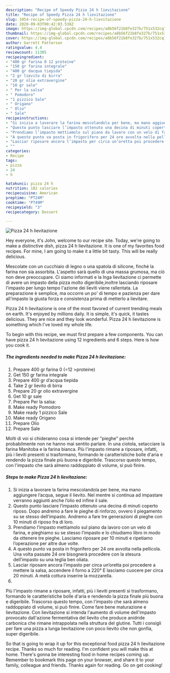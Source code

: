 ```yaml
---
description: "Recipe of Speedy Pizza 24 h lievitazione"
title: "Recipe of Speedy Pizza 24 h lievitazione"
slug: 1054-recipe-of-speedy-pizza-24-h-lievitazione
date: 2020-09-03T00:42:03.538Z
image: https://img-global.cpcdn.com/recipes/a8b56f21b8fe327b/751x532cq70/pizza-24-h-lievitazione-recipe-main-photo.jpg
thumbnail: https://img-global.cpcdn.com/recipes/a8b56f21b8fe327b/751x532cq70/pizza-24-h-lievitazione-recipe-main-photo.jpg
cover: https://img-global.cpcdn.com/recipes/a8b56f21b8fe327b/751x532cq70/pizza-24-h-lievitazione-recipe-main-photo.jpg
author: Garrett Patterson
ratingvalue: 4.4
reviewcount: 11305
recipeingredient:
- "400 gr farina 0 12 proteine"
- "150 gr farina integrale"
- "400 gr dacqua tiepida"
- "2 gr lievito di birra"
- "20 gr olio extravergine"
- "10 gr sale"
- " Per la salsa"
- " Pomodoro"
- "1 pizzico Sale"
- " Origano"
- " Olio"
- " Sale"
recipeinstructions:
- "Si inizia a lavorare la farina mescolandola per bene, ma mano aggiungere l’acqua, segue il lievito. Nel mentre si continua ad impastare verranno aggiunti anche l’olio ed infine il sale."
- "Questo punto lasciare l’impasto ottenuto una decina di minuti coperto riposo. Dopo andremo a fare le pieghe di rinforzo, ovvero il piegamento su se stesso dell’impasto. Andremo a fare tre generazioni di pieghe con 10 minuti di riposo fra di loro."
- "Prendiamo l’impasto mettiamolo sul piano da lavoro con un velo di farina, e pieghiamo su se stesso l’impasto e lo chiudiamo libro in modo da ottenere tre pieghe. Lasciamo riposare per 10 minuti e ripetiamo l’operazione per altre due volte."
- "A questo punto va posta in frigorifero per 24 ore avvolta nella pellicola. Una volta passate 24 ore bisognerà procedere con la stesura dell’impasto su una teglia ben oliata."
- "Lasciar riposare ancora l’impasto per circa un’oretta poi procedere a mettere la salsa, accendere il forno a 220° E lasciamo cuocere per circa 20 minuti. A metà cottura inserire la mozzarella."
- ""
categories:
- Recipe
tags:
- pizza
- 24
- h

katakunci: pizza 24 h 
nutrition: 182 calories
recipecuisine: American
preptime: "PT24M"
cooktime: "PT49M"
recipeyield: "3"
recipecategory: Dessert

---
```



![Pizza 24 h lievitazione](https://img-global.cpcdn.com/recipes/a8b56f21b8fe327b/751x532cq70/pizza-24-h-lievitazione-recipe-main-photo.jpg)

Hey everyone, it's John, welcome to our recipe site. Today, we're going to make a distinctive dish, pizza 24 h lievitazione. It is one of my favorites food recipes. For mine, I am going to make it a little bit tasty. This will be really delicious.

Mescolate con un cucchiaio di legno o una spatola di silicone, finché la farina non sia assorbita. L&#39;aspetto sarà quello di una massa grumosa, ma ciò non deve preoccupare. Ci siamo informati e la lnga lievitazione ci permette di avere un impasto della pizza molto digeribile,inoltre lasciando riposare l&#39;impasto per lungo tempo l&#39;azione dei lieviti viene rallentata. La preparazione è semplice, ma occorre un po&#39; di tempo e pazienza per dare all&#39;impasto la giusta forza e consistenza prima di metterlo a lievitare.

Pizza 24 h lievitazione is one of the most favored of current trending meals on earth. It's enjoyed by millions daily. It is simple, it's quick, it tastes delicious. They are nice and they look wonderful. Pizza 24 h lievitazione is something which I've loved my whole life.


To begin with this recipe, we must first prepare a few components. You can have pizza 24 h lievitazione using 12 ingredients and 6 steps. Here is how you cook it.

<!--inarticleads1-->

##### The ingredients needed to make Pizza 24 h lievitazione:

1. Prepare 400 gr farina 0 (=12 &gt;proteine)
1. Get 150 gr farina integrale
1. Prepare 400 gr d’acqua tiepida
1. Take 2 gr lievito di birra
1. Prepare 20 gr olio extravergine
1. Get 10 gr sale
1. Prepare  Per la salsa:
1. Make ready  Pomodoro
1. Make ready 1 pizzico Sale
1. Make ready  Origano
1. Prepare  Olio
1. Prepare  Sale


Molti di voi si chideranno cosa si intende per &#34;pieghe&#34; perchè probabilmente non ne hanno mai sentito parlare. In una ciotola, setacciare la farina Manitoba e la farina bianca. Più l&#39;impasto rimane a riposare, infatti, più i lieviti presenti si trasformano, formando le caratteristiche bolle d&#39;aria e rendendo la pizza finale più buona e digeribile. Trascorso questo tempo, con l&#39;impasto che sarà almeno raddoppiato di volume, si può finire. 

<!--inarticleads2-->

##### Steps to make Pizza 24 h lievitazione:

1. Si inizia a lavorare la farina mescolandola per bene, ma mano aggiungere l’acqua, segue il lievito. Nel mentre si continua ad impastare verranno aggiunti anche l’olio ed infine il sale.
1. Questo punto lasciare l’impasto ottenuto una decina di minuti coperto riposo. Dopo andremo a fare le pieghe di rinforzo, ovvero il piegamento su se stesso dell’impasto. Andremo a fare tre generazioni di pieghe con 10 minuti di riposo fra di loro.
1. Prendiamo l’impasto mettiamolo sul piano da lavoro con un velo di farina, e pieghiamo su se stesso l’impasto e lo chiudiamo libro in modo da ottenere tre pieghe. Lasciamo riposare per 10 minuti e ripetiamo l’operazione per altre due volte.
1. A questo punto va posta in frigorifero per 24 ore avvolta nella pellicola. Una volta passate 24 ore bisognerà procedere con la stesura dell’impasto su una teglia ben oliata.
1. Lasciar riposare ancora l’impasto per circa un’oretta poi procedere a mettere la salsa, accendere il forno a 220° E lasciamo cuocere per circa 20 minuti. A metà cottura inserire la mozzarella.
1. 


Più l&#39;impasto rimane a riposare, infatti, più i lieviti presenti si trasformano, formando le caratteristiche bolle d&#39;aria e rendendo la pizza finale più buona e digeribile. Trascorso questo tempo, con l&#39;impasto che sarà almeno raddoppiato di volume, si può finire. Come fare bene maturazione e lievitazione. Con lievitazione si intenda l&#39;aumento di volume dell&#39;impasto provocato dall&#39;azione fermentativa del lievito che produce anidride carbonica che rimane intrappolata nella struttura del glutine. Tutti i consigli per fare una pizza a lunga lievitazione con poco lievito che non gonfia, super digeribile. 

So that is going to wrap it up for this exceptional food pizza 24 h lievitazione recipe. Thanks so much for reading. I'm confident you will make this at home. There's gonna be interesting food in home recipes coming up. Remember to bookmark this page on your browser, and share it to your family, colleague and friends. Thanks again for reading. Go on get cooking!
